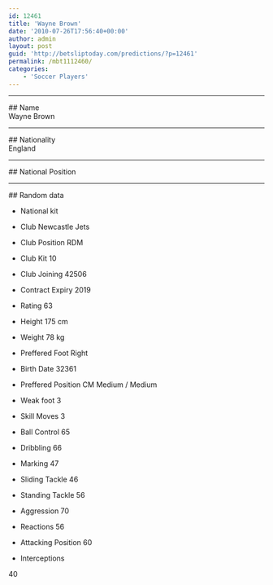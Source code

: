 ```yaml
---
id: 12461
title: 'Wayne Brown'
date: '2010-07-26T17:56:40+00:00'
author: admin
layout: post
guid: 'http://betsliptoday.com/predictions/?p=12461'
permalink: /mbt1112460/
categories:
    - 'Soccer Players'
---
```


- - - - - -

\## Name  
 Wayne Brown

- - - - - -

\## Nationality  
 England

- - - - - -

\## National Position

- - - - - -

\## Random data

- National kit
- Club
 Newcastle Jets

- Club Position
 RDM

- Club Kit
 10

- Club Joining
 42506

- Contract Expiry
 2019

- Rating
 63

- Height
 175 cm

- Weight
 78 kg

- Preffered Foot
 Right

- Birth Date
 32361

- Preffered Position
 CM Medium / Medium

- Weak foot
 3

- Skill Moves
 3

- Ball Control
 65

- Dribbling
 66

- Marking
 47

- Sliding Tackle
 46

- Standing Tackle
 56

- Aggression
 70

- Reactions
 56

- Attacking Position
 60

- Interceptions

 40